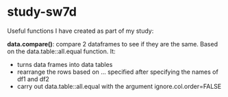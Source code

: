 # study-sw7d

Useful functions I have created as part of my study:

**data.compare()**: compare 2 dataframes to see if they are the same. Based on the data.table::all.equal function. It:

* turns data frames into data tables
* rearrange the rows based on ... specified after specifying the names of df1 and df2
* carry out data.table::all.equal with the argument ignore.col.order=FALSE
